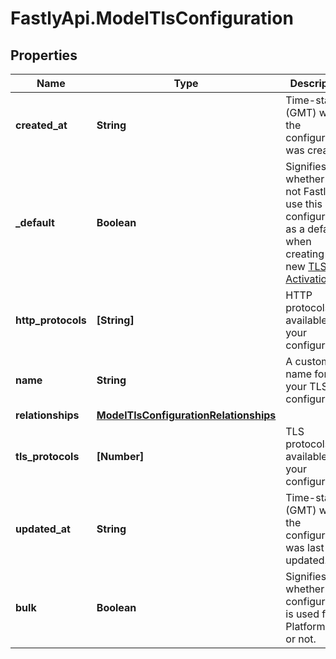 # FastlyApi.ModelTlsConfiguration

## Properties

Name | Type | Description | Notes
------------ | ------------- | ------------- | -------------
**created_at** | **String** | Time-stamp (GMT) when the configuration was created. | [optional] [readonly] 
**_default** | **Boolean** | Signifies whether or not Fastly will use this configuration as a default when creating a new [TLS Activation](/reference/api/tls/custom-certs/activations/). | [optional] [readonly] 
**http_protocols** | **[String]** | HTTP protocols available on your configuration. | [optional] [readonly] 
**name** | **String** | A custom name for your TLS configuration. | [optional] 
**relationships** | [**ModelTlsConfigurationRelationships**](ModelTlsConfigurationRelationships.md) |  | [optional] 
**tls_protocols** | **[Number]** | TLS protocols available on your configuration. | [optional] [readonly] 
**updated_at** | **String** | Time-stamp (GMT) when the configuration was last updated. | [optional] [readonly] 
**bulk** | **Boolean** | Signifies whether the configuration is used for Platform TLS or not. | [optional] [readonly] 


